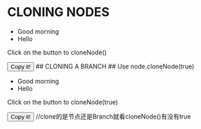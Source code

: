 # CLONING NODES #
<!DOCTYPE html>
<html>
    <body>
        <script>
            function myFunction() {
                var the_node=document.getElementById("myList").lastChild;
                //就是说得到<li>
                var the_clone=the_node.cloneNode();
                document.getElementById("myList").appendChild(the_clone);
                //在<ul id="myList">下面添加子节点
            }
        </script>
        <ul id="myList">
        <li>Good morning</li>
        <li>Hello</li>
        </ul>
        <p>Click on the button to cloneNode()</p>
        <button onclick="myFunction()">Copy it!</button>
    </body>
</html>
## CLONING A BRANCH ##
Use node.cloneNode(true)
<!DOCTYPE html>
<html>
    <body>
        <script>
            function myFunction() {
                var the_node = document.getElementById("myList").lastChild;
                var the_clone = the_node.cloneNode(true);
                document.getElementById("myList").appendChild(the_clone);
            }
        </script>
        <ul id="myList"><li>Good morning</li><li>Hello</li></ul>
        <p>Click on the button to cloneNode(true)</p>
        <button onclick="myFunction()">
            Copy it!
        </button>
    </body>
</html>
        //clone的是节点还是Branch就看cloneNode()有没有true